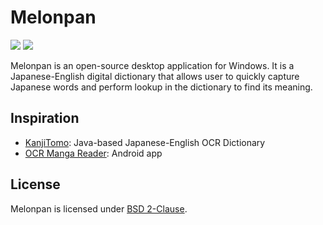 # Melonpan

[![](https://img.shields.io/github/license/wanhuz/melonpan)](https://github.com/wanhuz/melonpan/blob/master/LICENSE)
[![](https://img.shields.io/github/v/release/wanhuz/melonpan)](https://github.com/wanhuz/melonpan/releases)

Melonpan is an open-source desktop application for Windows. It is a Japanese-English digital dictionary that allows user to quickly capture Japanese words and perform lookup in the dictionary to find its meaning.


## Inspiration

- [KanjiTomo](https://www.kanjitomo.net): Java-based Japanese-English OCR Dictionary
- [OCR Manga Reader](https://sourceforge.net/projects/ocrmangareaderforandroid/): Android app

## License

Melonpan is licensed under [BSD 2-Clause](https://opensource.org/licenses/BSD-2-Clause).
